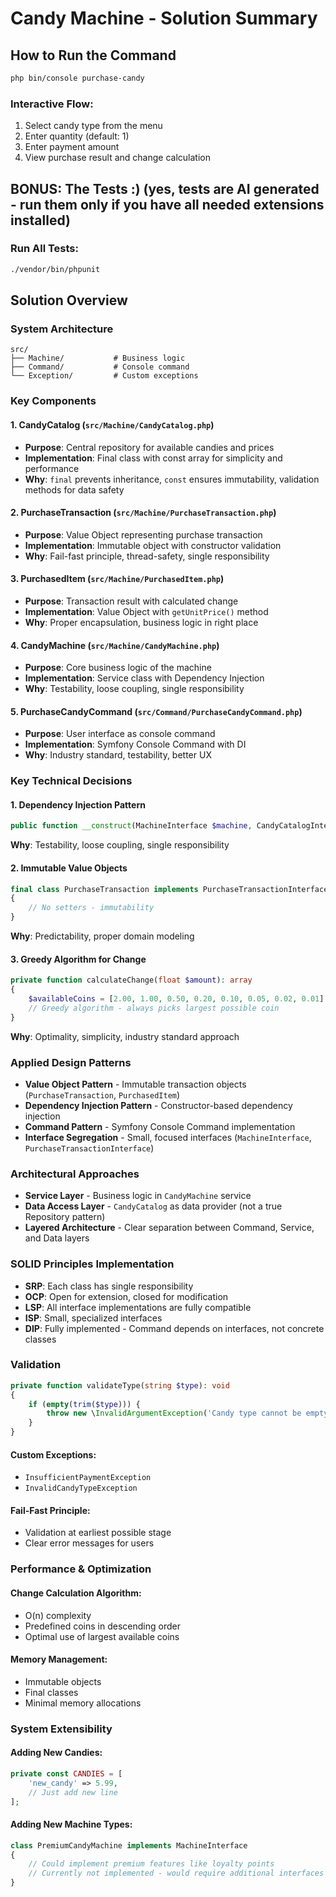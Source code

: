 # Candy Machine - Solution Summary

## **How to Run the Command**
```bash
php bin/console purchase-candy
```

### **Interactive Flow:**
1. Select candy type from the menu
2. Enter quantity (default: 1)
3. Enter payment amount
4. View purchase result and change calculation

## **BONUS: The Tests :) (yes, tests are AI generated - run them only if you have all needed extensions installed)**

### **Run All Tests:**
```bash
./vendor/bin/phpunit
```

## **Solution Overview**

### **System Architecture**
```
src/
├── Machine/           # Business logic
├── Command/           # Console command
└── Exception/         # Custom exceptions
```

### **Key Components**

#### **1. CandyCatalog** (`src/Machine/CandyCatalog.php`)
- **Purpose**: Central repository for available candies and prices
- **Implementation**: Final class with const array for simplicity and performance
- **Why**: `final` prevents inheritance, `const` ensures immutability, validation methods for data safety

#### **2. PurchaseTransaction** (`src/Machine/PurchaseTransaction.php`)
- **Purpose**: Value Object representing purchase transaction
- **Implementation**: Immutable object with constructor validation
- **Why**: Fail-fast principle, thread-safety, single responsibility

#### **3. PurchasedItem** (`src/Machine/PurchasedItem.php`)
- **Purpose**: Transaction result with calculated change
- **Implementation**: Value Object with `getUnitPrice()` method
- **Why**: Proper encapsulation, business logic in right place

#### **4. CandyMachine** (`src/Machine/CandyMachine.php`)
- **Purpose**: Core business logic of the machine
- **Implementation**: Service class with Dependency Injection
- **Why**: Testability, loose coupling, single responsibility

#### **5. PurchaseCandyCommand** (`src/Command/PurchaseCandyCommand.php`)
- **Purpose**: User interface as console command
- **Implementation**: Symfony Console Command with DI
- **Why**: Industry standard, testability, better UX

### **Key Technical Decisions**

#### **1. Dependency Injection Pattern**
```php
public function __construct(MachineInterface $machine, CandyCatalogInterface $catalog)
```
**Why**: Testability, loose coupling, single responsibility

#### **2. Immutable Value Objects**
```php
final class PurchaseTransaction implements PurchaseTransactionInterface
{
    // No setters - immutability
}
```
**Why**: Predictability, proper domain modeling

#### **3. Greedy Algorithm for Change**
```php
private function calculateChange(float $amount): array
{
    $availableCoins = [2.00, 1.00, 0.50, 0.20, 0.10, 0.05, 0.02, 0.01];
    // Greedy algorithm - always picks largest possible coin
}
```
**Why**: Optimality, simplicity, industry standard approach

### **Applied Design Patterns**

- **Value Object Pattern** - Immutable transaction objects (`PurchaseTransaction`, `PurchasedItem`)
- **Dependency Injection Pattern** - Constructor-based dependency injection
- **Command Pattern** - Symfony Console Command implementation
- **Interface Segregation** - Small, focused interfaces (`MachineInterface`, `PurchaseTransactionInterface`)

### **Architectural Approaches**

- **Service Layer** - Business logic in `CandyMachine` service
- **Data Access Layer** - `CandyCatalog` as data provider (not a true Repository pattern)
- **Layered Architecture** - Clear separation between Command, Service, and Data layers

### **SOLID Principles Implementation**

- **SRP**: Each class has single responsibility
- **OCP**: Open for extension, closed for modification  
- **LSP**: All interface implementations are fully compatible
- **ISP**: Small, specialized interfaces
- **DIP**: Fully implemented - Command depends on interfaces, not concrete classes

### **Validation**
```php
private function validateType(string $type): void
{
    if (empty(trim($type))) {
        throw new \InvalidArgumentException('Candy type cannot be empty');
    }
}
```

#### **Custom Exceptions:**
- `InsufficientPaymentException`
- `InvalidCandyTypeException`

#### **Fail-Fast Principle:**
- Validation at earliest possible stage
- Clear error messages for users

### **Performance & Optimization**

#### **Change Calculation Algorithm:**
- O(n) complexity
- Predefined coins in descending order
- Optimal use of largest available coins

#### **Memory Management:**
- Immutable objects
- Final classes
- Minimal memory allocations

### **System Extensibility**

#### **Adding New Candies:**
```php
private const CANDIES = [
    'new_candy' => 5.99,
    // Just add new line
];
```

#### **Adding New Machine Types:**
```php
class PremiumCandyMachine implements MachineInterface
{
    // Could implement premium features like loyalty points
    // Currently not implemented - would require additional interfaces
}
```
